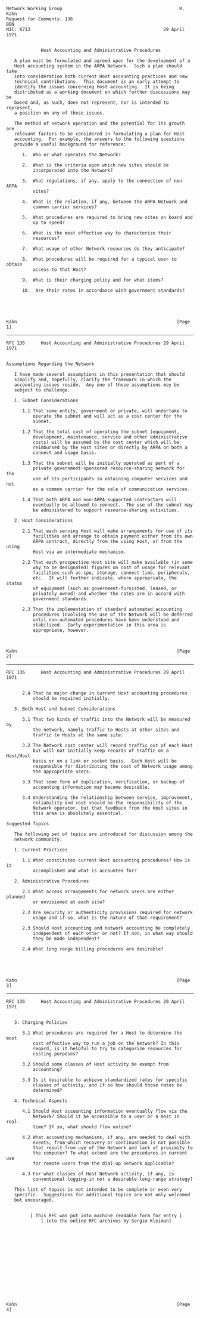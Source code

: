     Network Working Group                                            R. Kahn
    Request for Comments: 136                                            BBN
    NIC: 6713                                                  29 April 1971


                 Host Accounting and Administrative Procedures

       A plan must be formulated and agreed upon for the development of a
       Host accounting system in the ARPA Network.  Such a plan should take
       into consideration both current Host accounting practices and new
       technical contributions.  This document is an early attempt to
       identify the issues concerning Host accounting.  It is being
       distributed as a working document on which further discussions may be
       based and, as such, does not represent, nor is intended to represent,
       a position on any of these issues.

       The method of network operation and the potential for its growth are
       relevant factors to be considered in formulating a plan for Host
       accounting.  For example, the answers to the following questions
       provide a useful background for reference:

          1.  Who or what operates the Network?

          2.  What is the criteria upon which new sites should be
              incorporated into the Network?

          3.  What regulations, if any, apply to the connection of non-ARPA
              sites?

          4.  What is the relation, if any, between the ARPA Network and
              common carrier services?

          5.  What procedures are required to bring new sites on board and
              up to speed?

          6.  What is the most effective way to characterize their
              resources?

          7.  What usage of other Network resources do they anticipate?

          8.  What procedures will be required for a typical user to obtain
              access to that Host?

          9.  What is their charging policy and for what items?

          10.  Are their rates in accordance with government standards?





    Kahn                                                            [Page 1]

------------------------------------------------------------------------

``` newpage
RFC 136      Host Accounting and Administrative Procedures 29 April 1971


Assumptions Regarding the Network

   I have made several assumptions in this presentation that should
   simplify and, hopefully, clarify the framework in which the
   accounting issues reside.  Any one of these assumptions may be
   subject to challenge.

   1. Subnet Considerations

      1.1 That some entity, government or private, will undertake to
          operate the subnet and will act as a cost center for the
          subnet.

      1.2 That the total cost of operating the subnet (equipment,
          development, maintenance, service and other administrative
          costs) will be assumed by the cost center which will be
          reimbursed by the Host sites or directly by ARPA on both a
          connect and usage basis.

      1.3 That the subnet will be initially operated as part of a
          private government-sponsored resource-sharing network for the
          use of its participants in obtaining computer services and not
          as a common carrier for the sale of communication services.

      1.4 That both ARPA and non-ARPA supported contractors will
          eventually be allowed to connect.  The use of the subnet may
          be administered to support resource-sharing activities.

   2. Host Considerations

      2.1 That each serving Host will make arrangements for use of its
          facilities and arrange to obtain payment either from its own
          ARPA contract, directly from the using Host, or from the using
          Host via an intermediate mechanism.

      2.2 That each prospective Host site will make available (in some
          way to be designated) figures on cost of usage for relevant
          facilities such as cpu, storage, connect time, peripherals,
          etc.  It will further indicate, where appropriate, the status
          of equipment (such as government-furnished, leased, or
          privately owned) and whether the rates are in accord with
          government standards.

      2.3 That the implementation of standard automated accounting
          procedures involving the use of the Network will be deferred
          until non-automated procedures have been understood and
          stabilized.  Early experimentation in this area is
          appropriate, however.



Kahn                                                            [Page 2]
```

------------------------------------------------------------------------

``` newpage
RFC 136      Host Accounting and Administrative Procedures 29 April 1971


      2.4 That no major change in current Host accounting procedures
          should be required initially.

   3. Both Host and Subnet Considerations

      3.1 That two kinds of traffic into the Network will be measured by
          the network, namely traffic to Hosts at other sites and
          traffic to Hosts at the same site.

      3.2 The Network cost center will record traffic out of each Host
          but will not initially keep records of traffic on a Host/Host
          basis or on a link or socket basis.  Each Host will be
          responsible for distributing the cost of Network usage among
          the appropriate users.

      3.3 That some form of duplication, verification, or backup of
          accounting information may become desirable.

      3.4 Understanding the relationship between service, improvement,
          reliability and cost should be the responsibility of the
          Network operator, but that feedback from the Host sites in
          this area is absolutely essential.

Suggested Topics

   The following set of topics are introduced for discussion among the
   network community.

   1. Current Practices

      1.1 What constitutes current Host accounting procedures? How is it
          accomplished and what is accounted for?

   2. Administrative Procedures

      2.1 What access arrangements for network users are either planned
          or envisioned at each site?

      2.2 Are security or authenticity provisions required for network
          usage and if so, what is the nature of that requirement?

      2.3 Should Host accounting and network accounting be completely
          independent of each other or not? If not, in what way should
          they be made independent?

      2.4 What long range billing procedures are desirable?





Kahn                                                            [Page 3]
```

------------------------------------------------------------------------

``` newpage
RFC 136      Host Accounting and Administrative Procedures 29 April 1971


   3. Charging Policies

      3.1 What procedures are required for a Host to determine the most
          cost effective way to run a job on the Network? In this
          regard, is it helpful to try to categorize resources for
          costing purposes?

      3.2 Should some classes of Host activity be exempt from
          accounting?

      3.3 Is it desirable to achieve standardized rates for specific
          classes of activity, and if so how should those rates be
          determined?

   4. Technical Aspects

      4.1 Should Host accounting information eventually flow via the
          Network? Should it be accessible to a user or a Host in real-
          time? If so, what should flow online?

      4.2 What accounting mechanisms, if any, are needed to deal with
          events, from which recovery or continuation is not possible
          that result from use of the Network and lack of proximity to
          the computer? To what extent are the procedures in current use
          for remote users from the dial-up network applicable?

      4.3 For what classes of Host Network activity, if any, is
          conventional logging-in not a desirable long-range strategy?

   This list of topics is not intended to be complete or even very
   specific.  Suggestions for additional topics are not only welcomed
   but encouraged.


         [ This RFC was put into machine readable form for entry ]
             [ into the online RFC archives by Sergio Kleiman]















Kahn                                                            [Page 4]
```
